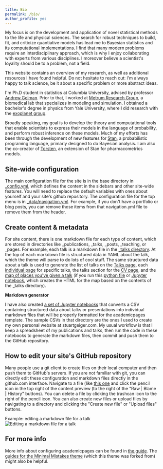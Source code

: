 ```yaml
---
title: Bio
permalink: /bio/
author_profile: yes
---
```


My focus is on the development and application of novel statistical methods
to the life and physical sciences.
The search for robust techniques to build, fit, and criticize quantiative models
has lead me to Bayesian statistics and its computational implementations.
I find that many modern problems require an interdisciplinary approach,
which is why I enjoy collaborating with experts from various disciplines.
I moreover believe a scientist's loyality should be to a problem, not a field.

This website contains an overview of my research, as well as additional resources
I have found helpful. Do not hesitate to reach out: I'm always happy to talk
science, be it about a specific problem or more abstract ideas.


I'm Ph.D student in statistics at Columbia University,
advised by professor [Andrew Gelman](http://www.stat.columbia.edu/~gelman/).
Prior to that, I worked at [Metrum Research Group](https://metrumrg.com/),
a biomedical lab that specializes in modeling and simulation.
I obtained a bachelor's degree in physics from Yale University,
where I did research with the [exoplanet group](http://exoplanets.astro.yale.edu/).

Broadly speaking, my goal is to develop the theory and computational tools
that enable scientists to express their models in the language of probability,
and perform robust inference on these models.
Much of my efforts has been through the development of new features for
[Stan](mc-stan.org), a probabilistic programing language, primarly designed to do
Bayesian analysis.
I am also the co-creator of [Torsten](https://github.com/metrumresearchgroup/Torsten),
an extension of Stan for pharmacometrics models.





Site-wide configuration
------
The main configuration file for the site is in the base directory in [_config.yml](https://github.com/academicpages/academicpages.github.io/blob/master/_config.yml), which defines the content in the sidebars and other site-wide features. You will need to replace the default variables with ones about yourself and your site's github repository. The configuration file for the top menu is in [_data/navigation.yml](https://github.com/academicpages/academicpages.github.io/blob/master/_data/navigation.yml). For example, if you don't have a portfolio or blog posts, you can remove those items from that navigation.yml file to remove them from the header. 

Create content & metadata
------
For site content, there is one markdown file for each type of content, which are stored in directories like _publications, _talks, _posts, _teaching, or _pages. For example, each talk is a markdown file in the [_talks directory](https://github.com/academicpages/academicpages.github.io/tree/master/_talks). At the top of each markdown file is structured data in YAML about the talk, which the theme will parse to do lots of cool stuff. The same structured data about a talk is used to generate the list of talks on the [Talks page](https://academicpages.github.io/talks), each [individual page](https://academicpages.github.io/talks/2012-03-01-talk-1) for specific talks, the talks section for the [CV page](https://academicpages.github.io/cv), and the [map of places you've given a talk](https://academicpages.github.io/talkmap.html) (if you run this [python file](https://github.com/academicpages/academicpages.github.io/blob/master/talkmap.py) or [Jupyter notebook](https://github.com/academicpages/academicpages.github.io/blob/master/talkmap.ipynb), which creates the HTML for the map based on the contents of the _talks directory).

**Markdown generator**

I have also created [a set of Jupyter notebooks](https://github.com/academicpages/academicpages.github.io/tree/master/markdown_generator
) that converts a CSV containing structured data about talks or presentations into individual markdown files that will be properly formatted for the academicpages template. The sample CSVs in that directory are the ones I used to create my own personal website at stuartgeiger.com. My usual workflow is that I keep a spreadsheet of my publications and talks, then run the code in these notebooks to generate the markdown files, then commit and push them to the GitHub repository.

How to edit your site's GitHub repository
------
Many people use a git client to create files on their local computer and then push them to GitHub's servers. If you are not familiar with git, you can directly edit these configuration and markdown files directly in the github.com interface. Navigate to a file (like [this one](https://github.com/academicpages/academicpages.github.io/blob/master/_talks/2012-03-01-talk-1.md) and click the pencil icon in the top right of the content preview (to the right of the "Raw | Blame | History" buttons). You can delete a file by clicking the trashcan icon to the right of the pencil icon. You can also create new files or upload files by navigating to a directory and clicking the "Create new file" or "Upload files" buttons. 

Example: editing a markdown file for a talk
![Editing a markdown file for a talk](../images/editing-talk.png)

For more info
------
More info about configuring academicpages can be found in [the guide](https://academicpages.github.io/markdown/). The [guides for the Minimal Mistakes theme](https://mmistakes.github.io/minimal-mistakes/docs/configuration/) (which this theme was forked from) might also be helpful.
